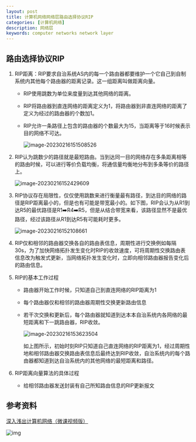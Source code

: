 ```yaml
---
layout: post
title: 计算机网络网络层路由选择协议RIP
categories: [计算机网络]
description: 网络层
keywords: computer networks network layer 
---
```


## 路由选择协议RIP

1. RIP距离：RIP要求自治系统AS内的每一个路由器都要维护一个它自己到自制系统内其他每个路由器的距离记录。这一组距离叫做距离向量。

   + RIP使用跳数为单位来度量到达其他网络的距离。

   + RIP将路由器到直连网络的距离定义为1，将路由器到非直连网络的距离了定义为经过的路由器的个数加1。

   + RIP允许一条路径上包含的路由器的个数最大为15，当距离等于16时候表示目的网络不可达。

     ![image-20230216151508526](E:\myblog\csmasterway.github.io\images\blog\image-20230216151508526.png)

2. RIP认为跳数少的路径就是最短路由。当到达同一目的网络存在多条距离相等的路由时候，可以进行等价负载均衡，将通信量均衡地分布到多条等价的路径上。

   ![image-20230216152429609](E:\myblog\csmasterway.github.io\images\blog\image-20230216152429609.png)

3. RIP协议存在局限性，仅仅使用跳数来进行衡量最有路径，到达目的网络的路径是RIP距离最小的，但是也有可能是带宽最小的。如下图，RIP会认为从R1到达R5的最优路径是R1:arrow_right:R4:arrow_right:R5，但是从结合带宽来看，该路径显然不是最优路径，经过该路径从R1到达R5有可能耗时更多。

   ![image-20230216152108661](E:\myblog\csmasterway.github.io\images\blog\image-20230216152108661.png)

4. RIP仅和相邻的路由器交换各自的路由表信息，周期性进行交换例如每隔30s，为了加快网络拓扑发生变化时RIP的收敛速度，可将周期性交换路由表信息改为触发式更新，当网络拓扑发生变化时，立即向相邻路由器报告变化后的路由信息。

5. RIP的基本工作过程

   + 路由器开始工作时候，只知道自己到直连网络的RIP距离为1

   + 每个路由器仅和相邻的路由器周期性交换更新路由信息

   + 若干次交换和更新后，每个路由器就知道到达本本自治系统内各网络的最短距离和下一跳路由器，RIP收敛。

     ![image-20230216153623504](E:\myblog\csmasterway.github.io\images\blog\image-20230216153623504.png)

     如上图所示，初始时刻RIP只知道自己直连网络的RIP距离为1，经过周期性地和相邻路由器交换路由表信息后最终达到RIP收敛，自治系统内的每个路由器都知道到达自治系统内的其他网络的最短距离和路径。

6. RIP距离向量算法的具体过程

   + 给相邻路由器发送封装有自己所知路由信息的RIP更新报文

     

## 参考资料

[深入浅出计算机网络（微课视频版）](http://www.tup.tsinghua.edu.cn/booksCenter/book_09342101.html)

![img](https://wendaocsmaster.github.io/images/blog/093421-01.jpg)
